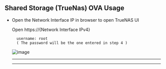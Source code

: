 ## Shared Storage (TrueNas) OVA Usage

* Open the Network Interface IP in browser to open TrueNAS UI


     Open https://{Network Interface IPv4}
        
        username: root
        ( The password will be the one entered in step 4 )
        
   ![image](https://user-images.githubusercontent.com/64204445/101631967-35881100-3a4b-11eb-81f6-90304c9ecc78.png)

   ---
   ---